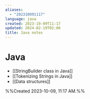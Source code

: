 ```yaml
---
aliases:
  - "202310091117"
language: java
created: 2023-10-09T11:17
updated: 2024-02-19T02:08
title: Java notes
---
```

# Java
- [[StringBuilder class in Java]]
- [[Tokenizing Strings in Java]]
- [[Data structures]]






%%Created 2023-10-09, 11:17 AM.%%
